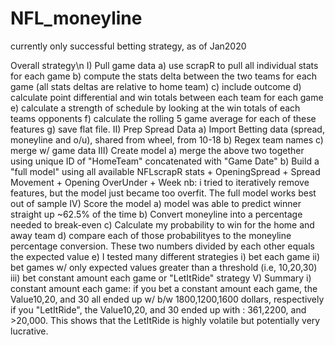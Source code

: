 # NFL_moneyline
currently only successful betting strategy, as of Jan2020

Overall strategy\n
I) Pull  game data
  a) use scrapR to pull all individual stats for each game 
  b) compute the stats delta between the two teams for each game (all stats deltas are relative to home team)
  c) include outcome
  d) calculate point differential and win totals between each team for each game
  e) calculate a strength of schedule by looking at the win totals of each teams opponents
  f) calculate the rolling 5 game average for each of these features
  g) save flat file.
II) Prep Spread Data
  a) Import Betting data (spread, moneyline and o/u), shared from wheel, from 10-18
  b) Regex team names
  c) merge w/ game data 
III) Create model 
  a) merge the above two together using unique ID of "HomeTeam" concatenated with "Game Date"
  b) Build a "full model" using all available NFLscrapR stats + OpeningSpread + Spread Movement + Opening OverUnder + Week
  nb: i tried to iteratively remove features, but the model just became too overfit.  The full model works best out of sample
 IV) Score the model 
  a) model was able to predict winner straight up ~62.5% of the time
  b) Convert moneyline into a percentage needed to break-even
  c) Calculate my probability to win for the home and away team
  d) compare each of those probabilityes to the moneyline percentage conversion.  These two numbers divided by each other equals the expected value
  e) I tested many different strategies
      i) bet each game
      ii) bet games w/ only expected values greater than a threshold (i.e, 10,20,30)
      iii) bet constant amount each game or "LetItRide" strategy
  V) Summary
  i) constant amount each game:
      if you bet a constant amount each game, the Value10,20, and 30 all ended up w/ b/w 1800,1200,1600 dollars, respectively
      if you "LetItRide", the Value10,20, and 30 ended up with : 361,2200, and >20,000. This shows that the LetItRide is highly volatile but potentially very lucrative.  
